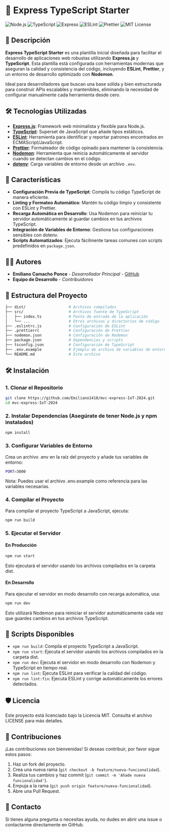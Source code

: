 # 🚀 Express TypeScript Starter

![Node.js](https://img.shields.io/badge/node-v20.9.0-green.svg)
![TypeScript](https://img.shields.io/badge/typescript-5.6.2-blue.svg)
![Express](https://img.shields.io/badge/express-4.21.0-brightgreen.svg)
![ESLint](https://img.shields.io/badge/ESLint-9.11.1-red.svg)
![Prettier](https://img.shields.io/badge/Prettier-3.3.3-yellow.svg)
![MIT License](https://img.shields.io/badge/License-MIT-blue.svg)

## 📝 Descripción

**Express TypeScript Starter** es una plantilla inicial diseñada para facilitar el desarrollo de aplicaciones web robustas utilizando **Express.js** y **TypeScript**. Esta plantilla está configurada con herramientas modernas que aseguran la calidad y consistencia del código, incluyendo **ESLint**, **Prettier**, y un entorno de desarrollo optimizado con **Nodemon**.

Ideal para desarrolladores que buscan una base sólida y bien estructurada para construir APIs escalables y mantenibles, eliminando la necesidad de configurar manualmente cada herramienta desde cero.

## 🛠️ Tecnologías Utilizadas

- **[Express.js](https://expressjs.com/)**: Framework web minimalista y flexible para Node.js.
- **[TypeScript](https://www.typescriptlang.org/)**: Superset de JavaScript que añade tipos estáticos.
- **[ESLint](https://eslint.org/)**: Herramienta para identificar y reportar patrones encontrados en ECMAScript/JavaScript.
- **[Prettier](https://prettier.io/)**: Formateador de código opinado para mantener la consistencia.
- **[Nodemon](https://nodemon.io/)**: Herramienta que reinicia automáticamente el servidor cuando se detectan cambios en el código.
- **[dotenv](https://github.com/motdotla/dotenv)**: Carga variables de entorno desde un archivo `.env`.

## 🌟 Características

- **Configuración Previa de TypeScript**: Compila tu código TypeScript de manera eficiente.
- **Linting y Formateo Automático**: Mantén tu código limpio y consistente con ESLint y Prettier.
- **Recarga Automática en Desarrollo**: Usa Nodemon para reiniciar tu servidor automáticamente al guardar cambios en tus archivos TypeScript.
- **Integración de Variables de Entorno**: Gestiona tus configuraciones sensibles con dotenv.
- **Scripts Automatizados**: Ejecuta fácilmente tareas comunes con scripts predefinidos en `package.json`.

## 👨‍💻 Autores

- **Emiliano Camacho Ponce** - _Desarrollador Principal_ - [GitHub](https://github.com/Emiliano1410)
- **Equipo de Desarrollo** - _Contribuidores_

## 📂 Estructura del Proyecto

```bash
├── dist/                   # Archivos compilados
├── src/                    # Archivos fuente de TypeScript
│   ├── index.ts            # Punto de entrada de la aplicación
│   └── ...                 # Otros archivos y directorios de código
├── .eslintrc.js            # Configuración de ESLint
├── .prettierrc             # Configuración de Prettier
├── nodemon.json            # Configuración de Nodemon
├── package.json            # Dependencias y scripts
├── tsconfig.json           # Configuración de TypeScript
├── .env.example            # Ejemplo de archivo de variables de entorno
└── README.md               # Este archivo
```

## 🛠️ Instalación

### 1. Clonar el Repositorio

```bash
git clone https://github.com/Emiliano1410/mvc-express-IoT-2024.git
cd mvc-express-IoT-2024
```

### 2. Instalar Dependencias (Asegúrate de tener Node.js y npm instalados)

```bash
npm install
```

### 3. Configurar Variables de Entorno

Crea un archivo .env en la raíz del proyecto y añade tus variables de entorno:

```bash
PORT=3000
```

Nota: Puedes usar el archivo .env.example como referencia para las variables necesarias.

### 4. Compilar el Proyecto

Para compilar el proyecto TypeScript a JavaScript, ejecuta:

```bash
npm run build
```

### 5. Ejecutar el Servidor

#### En Producción

```bash
npm run start
```

Esto ejecutará el servidor usando los archivos compilados en la carpeta dist.

#### En Desarrollo

Para ejecutar el servidor en modo desarrollo con recarga automática, usa:

```bash
npm run dev
```

Esto utilizará Nodemon para reiniciar el servidor automáticamente cada vez que guardes cambios en tus archivos TypeScript.

## 📜 Scripts Disponibles

- `npm run build`: Compila el proyecto TypeScript a JavaScript.
- `npm run start`: Ejecuta el servidor usando los archivos compilados en la carpeta dist.
- `npm run dev`: Ejecuta el servidor en modo desarrollo con Nodemon y TypeScript en tiempo real.
- `npm run lint`: Ejecuta ESLint para verificar la calidad del código.
- `npm run lint:fix`: Ejecuta ESLint y corrige automáticamente los errores detectados.

## 🛡️ Licencia

Este proyecto está licenciado bajo la Licencia MIT. Consulta el archivo LICENSE para más detalles.

## 🤝 Contribuciones

¡Las contribuciones son bienvenidas! Si deseas contribuir, por favor sigue estos pasos:

1. Haz un fork del proyecto.
2. Crea una nueva rama (`git checkout -b feature/nueva-funcionalidad`).
3. Realiza tus cambios y haz commit (`git commit -m 'Añade nueva funcionalidad'`).
4. Empuja a la rama (`git push origin feature/nueva-funcionalidad`).
5. Abre una Pull Request.

## 📣 Contacto

Si tienes alguna pregunta o necesitas ayuda, no dudes en abrir una issue o contactarme directamente en GitHub.
